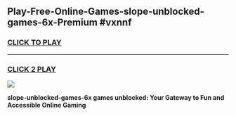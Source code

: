 
## Play-Free-Online-Games-slope-unblocked-games-6x-Premium #vxnnf
<h3>
<a href="https://premium.freeplayer.one?title=slope-unblocked-games-6x&ref=8M">CLICK TO PLAY</a></h3>
<hr>

<h3>
<a href="https://premium.freeplayer.one?title=slope-unblocked-games-6x&ref=8M">CLICK 2 PLAY</a>
  
</h3>

<a href="https://premium.freeplayer.one?title=slope-unblocked-games-6x&ref=8M"><img src="https://clearcache.store/games.png"></a>


**slope-unblocked-games-6x games unblocked: Your Gateway to Fun and Accessible Online Gaming**
